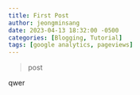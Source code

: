 ```yaml
---
title: First Post
author: jeongminsang
date: 2023-04-13 18:32:00 -0500
categories: [Blogging, Tutorial]
tags: [google analytics, pageviews]
---
```


> post

qwer
